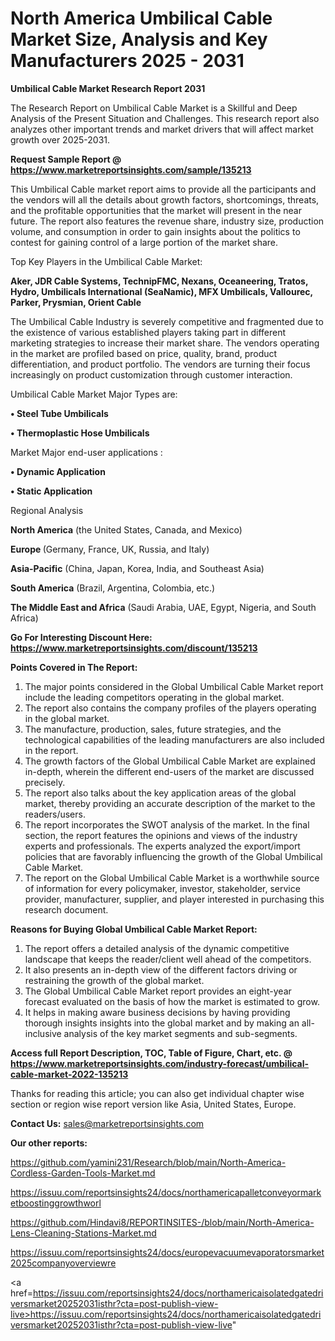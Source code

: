  # North America Umbilical Cable Market Size, Analysis and Key Manufacturers 2025 - 2031

<strong>Umbilical Cable Market Research Report 2031</strong>

The Research Report on Umbilical Cable Market is a Skillful and Deep Analysis of the Present Situation and Challenges. This research report also analyzes other important trends and market drivers that will affect market growth over 2025-2031.

<strong>Request Sample Report @ <a href=https://www.marketreportsinsights.com/sample/135213>https://www.marketreportsinsights.com/sample/135213</a></strong>

This Umbilical Cable market report aims to provide all the participants and the vendors will all the details about growth factors, shortcomings, threats, and the profitable opportunities that the market will present in the near future. The report also features the revenue share, industry size, production volume, and consumption in order to gain insights about the politics to contest for gaining control of a large portion of the market share.

Top Key Players in the Umbilical Cable Market:

<strong>Aker, JDR Cable Systems, TechnipFMC, Nexans, Oceaneering, Tratos, Hydro, Umbilicals International (SeaNamic), MFX Umbilicals, Vallourec, Parker, Prysmian, Orient Cable</strong>

The Umbilical Cable Industry is severely competitive and fragmented due to the existence of various established players taking part in different marketing strategies to increase their market share. The vendors operating in the market are profiled based on price, quality, brand, product differentiation, and product portfolio. The vendors are turning their focus increasingly on product customization through customer interaction.

Umbilical Cable Market Major Types are:

<strong>• Steel Tube Umbilicals

• Thermoplastic Hose Umbilicals</strong>

Market Major end-user applications :

<strong>• Dynamic Application

• Static Application</strong>

Regional Analysis

</u><strong><b>North America</b></strong> (the United States, Canada, and Mexico)

<strong><b>Europe </b></strong>(Germany, France, UK, Russia, and Italy)

<strong><b>Asia-Pacific</b></strong> (China, Japan, Korea, India, and Southeast Asia)

<strong><b>South America</b></strong> (Brazil, Argentina, Colombia, etc.)

<strong><b>The Middle East and Africa</b></strong> (Saudi Arabia, UAE, Egypt, Nigeria, and South Africa)

<strong>Go For Interesting Discount Here: <a href=https://www.marketreportsinsights.com/discount/135213>https://www.marketreportsinsights.com/discount/135213</a></strong>

<strong>Points Covered in The Report:</strong>
<ol>
  <li>The major points considered in the Global Umbilical Cable Market report include the leading competitors operating in the global market.</li>
  <li>The report also contains the company profiles of the players operating in the global market.</li>
  <li>The manufacture, production, sales, future strategies, and the technological capabilities of the leading manufacturers are also included in the report.</li>
  <li>The growth factors of the Global Umbilical Cable Market are explained in-depth, wherein the different end-users of the market are discussed precisely.</li>
  <li>The report also talks about the key application areas of the global market, thereby providing an accurate description of the market to the readers/users.</li>
  <li>The report incorporates the SWOT analysis of the market. In the final section, the report features the opinions and views of the industry experts and professionals. The experts analyzed the export/import policies that are favorably influencing the growth of the Global Umbilical Cable Market.</li>
  <li>The report on the Global Umbilical Cable Market is a worthwhile source of information for every policymaker, investor, stakeholder, service provider, manufacturer, supplier, and player interested in purchasing this research document.</li>
</ol>
<strong>Reasons for Buying Global Umbilical Cable Market Report:</strong>

<ol>
  <li>The report offers a detailed analysis of the dynamic competitive landscape that keeps the reader/client well ahead of the competitors.</li>
  <li>It also presents an in-depth view of the different factors driving or restraining the growth of the global market.</li>
  <li>The Global Umbilical Cable Market report provides an eight-year forecast evaluated on the basis of how the market is estimated to grow.</li>
  <li>It helps in making aware business decisions by having providing thorough insights insights into the global market and by making an all-inclusive analysis of the key market segments and sub-segments.</li>
</ol>
<strong>Access full Report Description, TOC, Table of Figure, Chart, etc. @ <a href=https://www.marketreportsinsights.com/industry-forecast/umbilical-cable-market-2022-135213>https://www.marketreportsinsights.com/industry-forecast/umbilical-cable-market-2022-135213</a></strong>


Thanks for reading this article; you can also get individual chapter wise section or region wise report version like Asia, United States, Europe.

<strong>Contact Us:</strong>
sales@marketreportsinsights.com

<strong>Our other reports:</strong>

<a href=https://github.com/yamini231/Research/blob/main/North-America-Cordless-Garden-Tools-Market.md>https://github.com/yamini231/Research/blob/main/North-America-Cordless-Garden-Tools-Market.md</a>

<a href=https://issuu.com/reportsinsights24/docs/northamericapalletconveyormarketboostinggrowthworl>https://issuu.com/reportsinsights24/docs/northamericapalletconveyormarketboostinggrowthworl</a>

<a href=https://github.com/Hindavi8/REPORTINSITES-/blob/main/North-America-Lens-Cleaning-Stations-Market.md>https://github.com/Hindavi8/REPORTINSITES-/blob/main/North-America-Lens-Cleaning-Stations-Market.md</a>

<a href=https://issuu.com/reportsinsights24/docs/europevacuumevaporatorsmarket2025companyoverviewre>https://issuu.com/reportsinsights24/docs/europevacuumevaporatorsmarket2025companyoverviewre</a>

<a href=https://issuu.com/reportsinsights24/docs/northamericaisolatedgatedriversmarket20252031isthr?cta=post-publish-view-live>https://issuu.com/reportsinsights24/docs/northamericaisolatedgatedriversmarket20252031isthr?cta=post-publish-view-live</a>"
